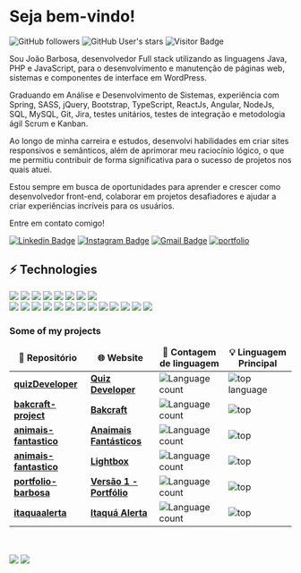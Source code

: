 <h1>Seja bem-vindo!</h1>

![GitHub followers](https://img.shields.io/github/followers/JoaoSBarbosa)
![GitHub User's stars](https://img.shields.io/github/stars/JoaoSBarbosa)
![Visitor Badge](https://visitor-badge.laobi.icu/badge?page_id=JoaoSBarbosa.JoaoSBarbosa)

Sou João Barbosa, desenvolvedor Full stack utilizando as linguagens Java, PHP e JavaScript, para o desenvolvimento e manutenção de páginas web, sistemas e componentes de interface em WordPress.

Graduando em Análise e Desenvolvimento de Sistemas, experiência com Spring, SASS, jQuery, Bootstrap, TypeScript, ReactJs, Angular, NodeJs, SQL, MySQL, Git, Jira, testes unitários, testes de integração e metodologia ágil Scrum e Kanban. 

Ao longo de minha carreira e estudos, desenvolvi habilidades em criar sites responsivos e semânticos, além de aprimorar meu raciocínio lógico, o que me permitiu contribuir de forma significativa para o sucesso de projetos nos quais atuei.

Estou sempre em busca de oportunidades para aprender e crescer como desenvolvedor front-end, colaborar em projetos desafiadores e ajudar a criar experiências incríveis para os usuários.

Entre em contato comigo!

[![Linkedin Badge](https://img.shields.io/badge/-devjbarbosa-blue?style=flat-square&logo=Linkedin&logoColor=white&link=https://www.linkedin.com/in/devjbarbosa/)](https://www.linkedin.com/in/devjbarbosa/)
[![Instagram Badge](https://img.shields.io/badge/-@JOAO_SBX-purple?style=flat-square&logo=instagram&logoColor=white&link=https://instagram.com/joao_sbx/)](https://instagram.com/joao_sbx)
[![Gmail Badge](https://img.shields.io/badge/-contato.jsbarbosa@gmail.com-c14438?style=flat-square&logo=Gmail&logoColor=white&link=mailto:contato.jsbarbosa@gmail.com)](mailto:contato.jsbarbosa@gmail.com)
[![portfolio](https://img.shields.io/website?url=https://joaosbarbosa.com.br/)](https://joaosbarbosa.com.br)



## ⚡ Technologies

<div align="left">

<img src="https://img.shields.io/badge/Java-ED8B00?style=for-the-badge&logo=openjdk&logoColor=white"/>
<img src="https://img.shields.io/badge/Spring-6DB33F?style=for-the-badge&logo=spring&logoColor=white"/>
<img src="https://img.shields.io/badge/MySQL-316192?style=for-the-badge&logo=mysql&logoColor=white"/>
<img src="https://img.shields.io/badge/PHP-777BB4?style=for-the-badge&logo=php&logoColor=white"/>
<img src="https://img.shields.io/badge/HTML-e06b12?style=for-the-badge&logo=html5&logoColor=white" />
<img src="https://img.shields.io/badge/CSS-1283e0?&style=for-the-badge&logo=css3&logoColor=white" />
<img src="https://img.shields.io/badge/JavaScript-F7DF1E?style=for-the-badge&logo=javascript&logoColor=414141" />
<img src="https://img.shields.io/badge/Node.js-43853D?style=for-the-badge&logo=node.js&logoColor=white"/> <br/>
<img src="https://img.shields.io/badge/TypeScript-007ACC?style=for-the-badge&logo=typescript&logoColor=white"/>
<img src="https://img.shields.io/badge/React-414141?style=for-the-badge&logo=react&logoColor=61DAFB" />
<img src="https://img.shields.io/badge/SQLite-07405E?style=for-the-badge&logo=sqlite&logoColor=white" />
<img src="https://img.shields.io/badge/Wordpress-21759B?style=for-the-badge&logo=wordpress&logoColor=white" />
<img src="https://img.shields.io/badge/Tailwind_CSS-38B2AC?style=for-the-badge&logo=tailwind-css&logoColor=white"/>
<img src="https://img.shields.io/badge/Bootstrap-563D7C?style=for-the-badge&logo=bootstrap&logoColor=white"/>
<img src="https://img.shields.io/badge/Google%20Analytics-E37400?style=for-the-badge&logo=google%20analytics&logoColor=white" />
<img src="https://img.shields.io/badge/hotjar-FD3A5C?style=for-the-badge&logo=hotjar&logoColor=white"/>
<img src="https://img.shields.io/badge/Figma-F24E1E?style=for-the-badge&logo=figma&logoColor=white" />
<img src="https://img.shields.io/badge/Eclipse-2C2255?style=for-the-badge&logo=eclipse&logoColor=white"/>
<img src="https://img.shields.io/badge/IntelliJ_IDEA-000000.svg?style=for-the-badge&logo=intellij-idea&logoColor=white"/>
<img src="https://img.shields.io/badge/Visual_Studio_Code-0078D4?style=for-the-badge&logo=visual%20studio%20code&logoColor=white" />
<img src="https://img.shields.io/badge/Microsoft_Office-D83B01?style=for-the-badge&logo=microsoft-office&logoColor=white"/>

</div>


<h3>Some of my projects</h3>
<table>
  <thead align="center">
   <tr border="none">
<td><b>🔗 Repositório</b></td>
<td><b>🌐 Website</b></td>
<td><b>📝 Contagem de linguagem</b></td>
<td><b>💡 Linguagem Principal</b></td>

  </tr>
  </thead>
  <tbody>
    <tr>
      <td><a href="https://github.com/JoaoSBarbosa/quizDeveloper/tree/main"><b>quizDeveloper</b></a></td>
      <td><a href="https://quizdeveloper.vercel.app/"><b>Quiz Developer</b></a></td>
      <td><img alt="Language count" src="https://img.shields.io/github/languages/count/JoaoSBarbosa/quizDeveloper"/></td>
      <td><img alt="top language" src="https://img.shields.io/github/languages/top/JoaoSBarbosa/quizDeveloper"/></td>
    </tr>
	  <tr>
      <td><a href="https://github.com/JoaoSBarbosa/bakcraft-project/tree/main"><b>bakcraft-project</b></a></td>
      <td><a href="https://bikcraft.joaosbarbosa.com.br/"><b>Bakcraft</b></a></td>
      <td><img alt="Language count" src="https://img.shields.io/github/languages/count/JoaoSBarbosa/bakcraft-project"/></td>
      <td><img alt="top" src="https://img.shields.io/github/languages/top/JoaoSBarbosa/bakcraft-project"/></td>
    </tr>
    <tr>
      <td><a href="https://github.com/JoaoSBarbosa/animais-fantastico"><b>animais-fantastico</b></a></td>
      <td><a href="https://joaosbarbosa.github.io/animais-fantastico/"><b>Anaimais Fantásticos</b></a></td>
      <td><img alt="Language count" src="https://img.shields.io/github/languages/count/JoaoSBarbosa/animais-fantastico"/></td>
      <td><img alt="top" src="https://img.shields.io/github/languages/top/JoaoSBarbosa/animais-fantastico"/></td>
    </tr>
   <tr>
      <td><a href="https://github.com/JoaoSBarbosa/animais-fantastico"><b>animais-fantastico</b></a></td>
      <td><a href="https://joaosbarbosa.github.io/lightbox/"><b>Lightbox</b></a></td>
      <td><img alt="Language count" src="https://img.shields.io/github/languages/count/JoaoSBarbosa/lightbox"/></td>
      <td><img alt="top" src="https://img.shields.io/github/languages/top/JoaoSBarbosa/lightbox"/></td>
    </tr>
   <tr>
      <td><a href="https://github.com/JoaoSBarbosa/portfolio-barbosao"><b>portfolio-barbosa</b></a></td>
      <td><a href="https://joaosbarbosa.github.io/lightbox/"><b>Versão 1 - Portfólio</b></a></td>
      <td><img alt="Language count" src="https://img.shields.io/github/languages/count/JoaoSBarbosa/portfolio-barbosa"/></td>
      <td><img alt="top" src="https://img.shields.io/github/languages/top/JoaoSBarbosa/portfolio-barbosa"/></td>
    </tr>
    <tr>
      <td><a href="https://github.com/JoaoSBarbosa/itaquaalerta"><b>itaquaalerta</b></a></td>
      <td><a href="https://itaquaalerta.joaosbarbosa.com.br/"><b>Itaquá Alerta</b></a></td>
      <td><img alt="Language count" src="https://img.shields.io/github/languages/count/JoaoSBarbosa/itaquaalerta"/></td>
      <td><img alt="top" src="https://img.shields.io/github/languages/top/JoaoSBarbosa/itaquaalerta"/></td>
    </tr>
  </tbody>
</table>
<br><br>

<div align="left">
    <img src="https://github-readme-stats.vercel.app/api/top-langs/?username=JoaoSBarbosa&theme=transparent"/>
    <img src="https://github-readme-stats.vercel.app/api?username=JoaoSBarbosa&show_icons=true&theme=transparent"/>
</div>


<br />
